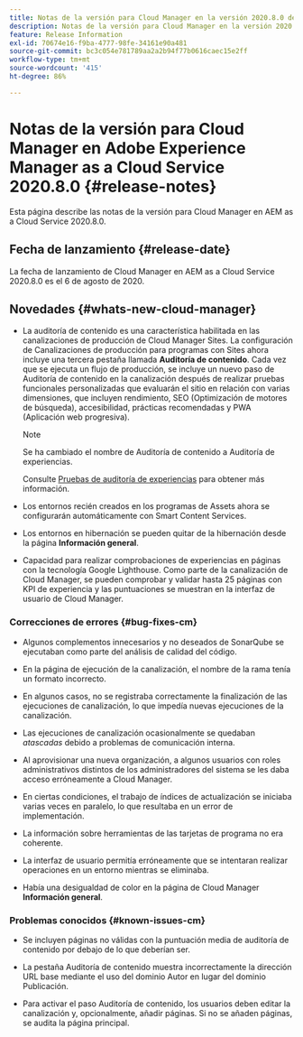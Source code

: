 ```yaml
---
title: Notas de la versión para Cloud Manager en la versión 2020.8.0 de AEM as a Cloud Service
description: Notas de la versión para Cloud Manager en la versión 2020.8.0 de AEM as a Cloud Service
feature: Release Information
exl-id: 70674e16-f9ba-4777-98fe-34161e90a481
source-git-commit: bc3c054e781789aa2a2b94f77b0616caec15e2ff
workflow-type: tm+mt
source-wordcount: '415'
ht-degree: 86%

---
```


# Notas de la versión para Cloud Manager en Adobe Experience Manager as a Cloud Service 2020.8.0 {#release-notes}

Esta página describe las notas de la versión para Cloud Manager en AEM as a Cloud Service 2020.8.0.

## Fecha de lanzamiento {#release-date}

La fecha de lanzamiento de Cloud Manager en AEM as a Cloud Service 2020.8.0 es el 6 de agosto de 2020.

## Novedades {#whats-new-cloud-manager}

* La auditoría de contenido es una característica habilitada en las canalizaciones de producción de Cloud Manager Sites. La configuración de Canalizaciones de producción para programas con Sites ahora incluye una tercera pestaña llamada **Auditoría de contenido**. Cada vez que se ejecuta un flujo de producción, se incluye un nuevo paso de Auditoría de contenido en la canalización después de realizar pruebas funcionales personalizadas que evaluarán el sitio en relación con varias dimensiones, que incluyen rendimiento, SEO (Optimización de motores de búsqueda), accesibilidad, prácticas recomendadas y PWA (Aplicación web progresiva).


  >[!NOTE]
  >Se ha cambiado el nombre de Auditoría de contenido a Auditoría de experiencias.

  Consulte [Pruebas de auditoría de experiencias](/help/implementing/cloud-manager/experience-audit-testing.md) para obtener más información.

* Los entornos recién creados en los programas de Assets ahora se configurarán automáticamente con Smart Content Services.

* Los entornos en hibernación se pueden quitar de la hibernación desde la página **Información general**.

* Capacidad para realizar comprobaciones de experiencias en páginas con la tecnología Google Lighthouse. Como parte de la canalización de Cloud Manager, se pueden comprobar y validar hasta 25 páginas con KPI de experiencia y las puntuaciones se muestran en la interfaz de usuario de Cloud Manager.

### Correcciones de errores {#bug-fixes-cm}

* Algunos complementos innecesarios y no deseados de SonarQube se ejecutaban como parte del análisis de calidad del código.

* En la página de ejecución de la canalización, el nombre de la rama tenía un formato incorrecto.

* En algunos casos, no se registraba correctamente la finalización de las ejecuciones de canalización, lo que impedía nuevas ejecuciones de la canalización.

* Las ejecuciones de canalización ocasionalmente se quedaban *atascadas* debido a problemas de comunicación interna.

* Al aprovisionar una nueva organización, a algunos usuarios con roles administrativos distintos de los administradores del sistema se les daba acceso erróneamente a Cloud Manager.

* En ciertas condiciones, el trabajo de índices de actualización se iniciaba varias veces en paralelo, lo que resultaba en un error de implementación.

* La información sobre herramientas de las tarjetas de programa no era coherente.

* La interfaz de usuario permitía erróneamente que se intentaran realizar operaciones en un entorno mientras se eliminaba.

* Había una desigualdad de color en la página de Cloud Manager **Información general**.

### Problemas conocidos {#known-issues-cm}

* Se incluyen páginas no válidas con la puntuación media de auditoría de contenido por debajo de lo que deberían ser.

* La pestaña Auditoría de contenido muestra incorrectamente la dirección URL base mediante el uso del dominio Autor en lugar del dominio Publicación.

* Para activar el paso Auditoría de contenido, los usuarios deben editar la canalización y, opcionalmente, añadir páginas. Si no se añaden páginas, se audita la página principal.
